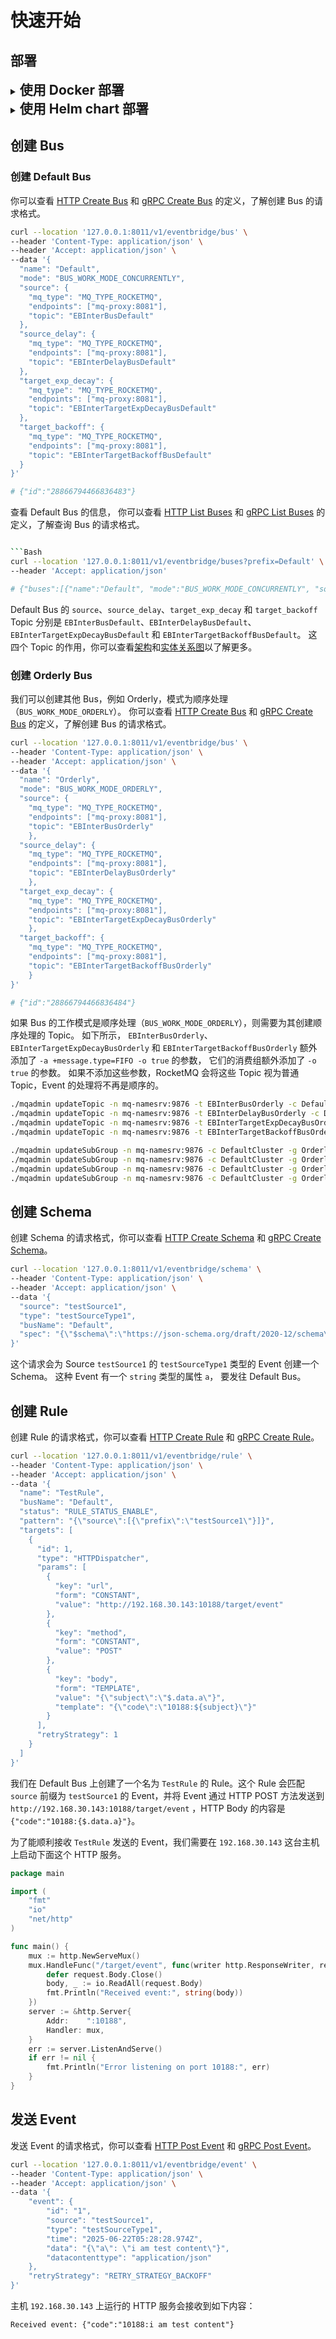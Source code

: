 # 快速开始

## 部署

<details>
<summary><span style="font-size:1.5em; font-weight:bold;">使用 Docker 部署</span></summary>

#### 启动 Postgres，Redis 和 RocketMQ

准备 `docker-compose.yaml` 文件：

```yaml
services:
  db:
    image: postgres
    environment:
      POSTGRES_PASSWORD: example
    depends_on:
      - redis
    networks:
      - eventbridge

  redis:
    image: redis
    networks:
      - eventbridge

  mq-namesrv:
    restart: always
    image: apache/rocketmq:5.3.3
    environment:
      - JAVA_OPT_EXT=-server -Xms256m -Xmx256m -Xmn128m
    command: sh mqnamesrv
    networks:
      - eventbridge

  mq-broker:
    restart: always
    image: apache/rocketmq:5.3.3
    depends_on:
      - mq-namesrv
    environment:
      - NAMESRV_ADDR=mq-namesrv:9876
      - JAVA_OPT_EXT=-server -Xms512m -Xmx512m -Xmn256m
    command: sh mqbroker
    networks:
      - eventbridge

  mq-proxy:
    restart: always
    image: apache/rocketmq:5.3.3
    depends_on:
      - mq-namesrv
      - mq-broker
    environment:
      - NAMESRV_ADDR=mq-namesrv:9876
      - JAVA_OPT_EXT=-server -Xms256m -Xmx256m -Xmn128m
    command: sh mqproxy
    networks:
      - eventbridge

  create-default-data-bus:
    restart: on-failure
    image: apache/rocketmq:5.3.3
    depends_on:
      - mq-namesrv
      - mq-broker
      - mq-proxy
    networks:
      - eventbridge
    command:
      - sh
      - -c
      - |
        set -e

        # Create Default data bus
        until ./mqadmin updateTopic -n mq-namesrv:9876 -t EBInterBusDefault -c DefaultCluster -r 8 -w 8 | tee /dev/stderr | grep success; do
        echo "Retrying updateTopic for EBInterBusDefault..."
        sleep 1
        done

        ./mqadmin updateTopic -n mq-namesrv:9876 -t EBInterDelayBusDefault -c DefaultCluster -r 8 -w 8 -a +message.type=DELAY | tee /dev/stderr | grep success
        ./mqadmin updateTopic -n mq-namesrv:9876 -t EBInterTargetExpDecayBusDefault -c DefaultCluster -r 8 -w 8 | tee /dev/stderr | grep success
        ./mqadmin updateTopic -n mq-namesrv:9876 -t EBInterTargetBackoffBusDefault -c DefaultCluster -r 8 -w 8 | tee /dev/stderr | grep success

        ./mqadmin updateSubGroup -n mq-namesrv:9876 -c DefaultCluster -g DefaultSource -r 3 | tee /dev/stderr | grep success
        ./mqadmin updateSubGroup -n mq-namesrv:9876 -c DefaultCluster -g DefaultSourceDelay -r 3 | tee /dev/stderr | grep success
        ./mqadmin updateSubGroup -n mq-namesrv:9876 -c DefaultCluster -g DefaultTargetExpDecay -r 176 | tee /dev/stderr | grep success
        ./mqadmin updateSubGroup -n mq-namesrv:9876 -c DefaultCluster -g DefaultTargetBackoff -r 3 | tee /dev/stderr | grep success

networks:
  eventbridge:
    name: eventbridge
    driver: bridge
```

有一些重要的信息需要关注：

- `db`：Postgres 数据库服务，使用密码 `example`，端口 5432。
- `redis`：Redis 服务，端口 6379。
- `mq-proxy`：RocketMQ Proxy 服务，端口 8081。
- `create-default-data-bus`：创建 Default Bus 的 Topic 并配置订阅组。
    - 为 Default Bus 创建了四个 Topic：
        - `EBInterBusDefault`：用于接收实时 Event 的 Topic。
        - `EBInterDelayBusDefault`：用于接收延迟 Event 的 Topic，额外添加了 `message.type=DELAY` 的属性。
        - `EBInterTargetExpDecayBusDefault`：用于存放需要进行指数衰减策略重试的 Event 的 Topic。
        - `EBInterTargetBackoffBusDefault`：用于存放需要进行退避策略重试的 Event 的 Topic。
    - 为每个 Topic 创建了对应的订阅组：
        -
        订阅组的名字是[{host}{port}{topic}](https://github.com/tianping526/eventbridge/blob/main/app/job/internal/data/rocketmq.go#L101)
        的格式。
        - `EBInterTargetExpDecayBusDefault` 订阅组的重试次数设置为 176 次，如果设置错误，Job 将无法正确处理指数衰减策略的重试。
        - `EBInterTargetBackoffBusDefault` 订阅组的重试次数设置为 3 次，如果设置错误，Job 将无法正确处理退避策略的重试。
        - 其他订阅组的重试次数设置为 3 次，代表 Event 在 Job 内部流转失败时的重试次数。

启动Docker Compose：

> 确保当前目录下有 docker-compose.yaml 文件。

```bash
docker-compose -f docker-compose.yaml up -d
```

查看服务状态：

```bash
docker-compose -f docker-compose.yaml ps -a
```

    NAME                                    IMAGE                   COMMAND                  SERVICE                   CREATED          STATUS                     PORTS
    eventbridge-create-default-data-bus-1   apache/rocketmq:5.3.3   "./docker-entrypoint…"   create-default-data-bus   43 seconds ago   Exited (0) 3 seconds ago   
    eventbridge-db-1                        postgres                "docker-entrypoint.s…"   db                        43 seconds ago   Up 43 seconds              5432/tcp
    eventbridge-mq-broker-1                 apache/rocketmq:5.3.3   "./docker-entrypoint…"   mq-broker                 44 seconds ago   Up 43 seconds              9876/tcp, 10909/tcp, 10911-10912/tcp
    eventbridge-mq-namesrv-1                apache/rocketmq:5.3.3   "./docker-entrypoint…"   mq-namesrv                44 seconds ago   Up 43 seconds              9876/tcp, 10909/tcp, 10911-10912/tcp
    eventbridge-mq-proxy-1                  apache/rocketmq:5.3.3   "./docker-entrypoint…"   mq-proxy                  43 seconds ago   Up 31 seconds              9876/tcp, 10909/tcp, 10911-10912/tcp
    eventbridge-redis-1                     redis                   "docker-entrypoint.s…"   redis                     44 seconds ago   Up 43 seconds              6379/tcp

`eventbridge-create-default-data-bus-1` 状态为 `Exited (0)` 表示创建 Default Bus 的 Topic 和配置订阅组成功。

#### 启动 Service

> 确保当前目录下有 `service.yaml` 文件。

```bash
docker run -d --network eventbridge -p 8011:8011 -p 9011:9011 -v $(pwd)/service.yaml:/data/conf/service.yaml linktin/eb-service:1.7.0
```

下面是 `service.yaml` 的内容，你还可以查看 Service 的 [配置文件示例](../../app/service/configs/service.yaml)
和 [schema](../../app/service/internal/conf/conf.proto)。

```yaml
bootstrap:
  server:
    http:
      addr: 0.0.0.0:8011 # 监听 HTTP 请求的端口
      timeout: 1s
    grpc:
      addr: 0.0.0.0:9011 # 监听 gRPC 请求的端口
      timeout: 1s
  data:
    database:
      driver: postgres
      source: postgresql://postgres:example@db:5432/postgres # Postgres 数据库连接字符串
      max_open: 100
      max_idle: 10
      conn_max_life_time: 0s
      conn_max_idle_time: 300s
    redis:
      addrs:
        - redis:6379 # Redis 服务地址
      password:
      db_index: 0
      dial_timeout: 1s
      read_timeout: 0.2s
      write_timeout: 0.2s
```

查看服务状态：

```bash
docker ps -a
```

    CONTAINER ID   IMAGE                      COMMAND                  CREATED         STATUS                     PORTS                                            NAMES
    0cfa5a79afb8   linktin/eb-service:1.7.0   "./server -conf /dat…"   5 seconds ago   Up 4 seconds               0.0.0.0:8011->8011/tcp, 0.0.0.0:9011->9011/tcp   sweet_yalow

Service 状态为 `Up` 表示启动成功。

#### 启动 Job

> 确保当前目录下有 `job.yaml` 文件。

```bash
docker run -d --network eventbridge -v $(pwd)/job.yaml:/data/conf/job.yaml linktin/eb-job:1.7.0
```

下面是 `job.yaml` 的内容，你还可以查看 Job 的 [配置文件示例](../../app/job/configs/service.yaml)
和 [schema](../../app/job/internal/conf/conf.proto)。

```yaml
bootstrap:
  server:
    http:
      addr: 0.0.0.0:8012 # Metrics HTTP 端口
      timeout: 1s
    event:
      source_timeout: 1s # 处理 source_topic 中 Event 的超时时间
      delay_timeout: 1s # 处理 source_delay_topic 中 Event 的超时时间
      target_exp_decay_timeout: 3s # 处理 target_exp_decay_topic 中 Event 的超时时间
      target_backoff_timeout: 3s # 处理 target_backoff_topic 中 Event 的超时时间
  data:
    database:
      driver: postgres
      source: postgresql://postgres:example@db:5432/postgres # Postgres 数据库连接字符串
      max_open: 100
      max_idle: 10
      conn_max_life_time: 0s
      conn_max_idle_time: 300s
```

查看服务状态：

```bash
docker ps -a
```

    CONTAINER ID   IMAGE                      COMMAND                  CREATED          STATUS                      PORTS                                            NAMES
    b7c280bfde43   linktin/eb-job:1.7.0       "./server -conf /dat…"   5 seconds ago    Up 5 seconds                                                                 happy_hugle

Job 状态为 `Up` 表示启动成功。

</details>

<details>
<summary><span style="font-size:1.5em; font-weight:bold;">使用 Helm chart 部署</span></summary>

> 演示中使用的 Helm chart 启动了一个高可用的 EventBridge 集群，包括了 Service、Job、Postgres、Redis 和 RocketMQ。

#### 添加 Helm 仓库

```bash
helm repo add tianping526 https://tianping526.github.io/helm-charts
helm repo update
```

#### 安装 EventBridge

```bash
helm install eventbridge tianping526/eventbridge --namespace eventbridge --create-namespace
```

#### 查看服务状态

```bash
kubectl -n eventbridge get pod
```

    NAME                                READY   STATUS    RESTARTS        AGE
    eb-job-66f946b9f6-s9rz6             1/1     Running   3 (4m3s ago)    4m33s
    eb-job-66f946b9f6-t24gv             1/1     Running   3 (4m6s ago)    4m33s
    eb-job-66f946b9f6-vz8wf             1/1     Running   3 (3m51s ago)   4m33s
    eb-pg-ha-pgpool-58959774c7-42sgk    1/1     Running   0               4m33s
    eb-pg-ha-pgpool-58959774c7-lgb9g    1/1     Running   0               4m33s
    eb-pg-ha-postgresql-0               1/1     Running   0               4m32s
    eb-pg-ha-postgresql-1               1/1     Running   0               4m32s
    eb-pg-ha-postgresql-2               1/1     Running   0               4m32s
    eb-redis-node-0                     1/1     Running   0               4m32s
    eb-redis-node-1                     1/1     Running   0               4m31s
    eb-redis-node-2                     1/1     Running   0               4m31s
    eb-rmq-broker-master-0              1/1     Running   0               4m32s
    eb-rmq-broker-master-1              1/1     Running   0               2m52s
    eb-rmq-broker-replica-id1-0         1/1     Running   0               4m31s
    eb-rmq-broker-replica-id1-1         1/1     Running   0               2m50s
    eb-rmq-controller-0                 1/1     Running   0               4m32s
    eb-rmq-controller-1                 1/1     Running   0               4m32s
    eb-rmq-controller-2                 1/1     Running   0               4m32s
    eb-rmq-dashboard-6bcbb4dd4b-jwp8n   1/1     Running   0               4m33s
    eb-rmq-nameserver-0                 1/1     Running   0               4m33s
    eb-rmq-nameserver-1                 1/1     Running   0               4m32s
    eb-rmq-nameserver-2                 1/1     Running   0               4m32s
    eb-rmq-proxy-bcd8968-2mfq4          1/1     Running   4 (3m28s ago)   4m33s
    eb-rmq-proxy-bcd8968-2vjt6          1/1     Running   4 (3m30s ago)   4m33s
    eb-rmq-proxy-bcd8968-dtmx2          1/1     Running   3 (3m32s ago)   4m33s
    eb-service-56cd698777-cbb5q         1/1     Running   2 (4m9s ago)    4m33s
    eb-service-56cd698777-qqfs2         1/1     Running   3 (3m50s ago)   4m18s
    eb-service-56cd698777-sdmjr         1/1     Running   3 (3m54s ago)   4m18s

所有服务都处于 `Running` 状态，表示启动成功。你可能观察到部分 Pod 的 `RESTARTS` 数量大于 0，
这是因为它们依赖的服务还未就绪，导致它们重启了几次，但只要最终状态是 `Running` 即可。

</details>

## 创建 Bus

### 创建 Default Bus

你可以查看 [HTTP Create Bus](https://github.com/tianping526/apis/blob/main/openapi.yaml#L10)
和 [gRPC Create Bus](https://github.com/tianping526/apis/blob/main/api/eventbridge/service/v1/eventbridge_service_v1.proto#L47)
的定义，了解创建 Bus 的请求格式。

```bash
curl --location '127.0.0.1:8011/v1/eventbridge/bus' \
--header 'Content-Type: application/json' \
--header 'Accept: application/json' \
--data '{
  "name": "Default",
  "mode": "BUS_WORK_MODE_CONCURRENTLY",
  "source": {
    "mq_type": "MQ_TYPE_ROCKETMQ",
    "endpoints": ["mq-proxy:8081"],
    "topic": "EBInterBusDefault"
  },
  "source_delay": {
    "mq_type": "MQ_TYPE_ROCKETMQ",
    "endpoints": ["mq-proxy:8081"],
    "topic": "EBInterDelayBusDefault"
  },
  "target_exp_decay": {
    "mq_type": "MQ_TYPE_ROCKETMQ",
    "endpoints": ["mq-proxy:8081"],
    "topic": "EBInterTargetExpDecayBusDefault"
  },
  "target_backoff": {
    "mq_type": "MQ_TYPE_ROCKETMQ",
    "endpoints": ["mq-proxy:8081"],
    "topic": "EBInterTargetBackoffBusDefault"
  }
}'

# {"id":"28866794466836483"}
```

查看 Default Bus 的信息， 你可以查看 [HTTP List Buses](https://github.com/tianping526/apis/blob/main/openapi.yaml#L59)
和 [gRPC List Buses](https://github.com/tianping526/apis/blob/main/api/eventbridge/service/v1/eventbridge_service_v1.proto#L43)
的定义，了解查询 Bus 的请求格式。

```bash

```Bash
curl --location '127.0.0.1:8011/v1/eventbridge/buses?prefix=Default' \
--header 'Accept: application/json'

# {"buses":[{"name":"Default", "mode":"BUS_WORK_MODE_CONCURRENTLY", "source":{"mq_type":"MQ_TYPE_ROCKETMQ", "endpoints":["mq-proxy:8081"], "topic":"EBInterBusDefault"}, "source_delay":{"mqType":"MQ_TYPE_ROCKETMQ", "endpoints":["mq-proxy:8081"], "topic":"EBInterDelayBusDefault"}, "target_exp_decay":{"mq_type":"MQ_TYPE_ROCKETMQ", "endpoints":["mq-proxy:8081"], "topic":"EBInterTargetExpDecayBusDefault"}, "target_backoff":{"mq_type":"MQ_TYPE_ROCKETMQ", "endpoints":["mq-proxy:8081"], "topic":"EBInterTargetBackoffBusDefault"}}], "nextToken":"0"}
```

Default Bus 的 `source`、`source_delay`、`target_exp_decay` 和 `target_backoff` Topic
分别是 `EBInterBusDefault`、`EBInterDelayBusDefault`、`EBInterTargetExpDecayBusDefault`
和 `EBInterTargetBackoffBusDefault`。
这四个 Topic 的作用，你可以查看[架构](architecture.md#job)和[实体关系图](erd.md#bus)以了解更多。

### 创建 Orderly Bus

我们可以创建其他 Bus，例如 Orderly，模式为顺序处理（`BUS_WORK_MODE_ORDERLY`）。
你可以查看 [HTTP Create Bus](https://github.com/tianping526/apis/blob/main/openapi.yaml#L10)
和 [gRPC Create Bus](https://github.com/tianping526/apis/blob/main/api/eventbridge/service/v1/eventbridge_service_v1.proto#L47)
的定义，了解创建 Bus 的请求格式。

```bash
curl --location '127.0.0.1:8011/v1/eventbridge/bus' \
--header 'Content-Type: application/json' \
--header 'Accept: application/json' \
--data '{
  "name": "Orderly",
  "mode": "BUS_WORK_MODE_ORDERLY",
  "source": {
    "mq_type": "MQ_TYPE_ROCKETMQ",
    "endpoints": ["mq-proxy:8081"],
    "topic": "EBInterBusOrderly"
    },
  "source_delay": {
    "mq_type": "MQ_TYPE_ROCKETMQ",
    "endpoints": ["mq-proxy:8081"],
    "topic": "EBInterDelayBusOrderly"
    },
  "target_exp_decay": {
    "mq_type": "MQ_TYPE_ROCKETMQ",
    "endpoints": ["mq-proxy:8081"],
    "topic": "EBInterTargetExpDecayBusOrderly"
    },
  "target_backoff": {
    "mq_type": "MQ_TYPE_ROCKETMQ",
    "endpoints": ["mq-proxy:8081"],
    "topic": "EBInterTargetBackoffBusOrderly"
    }
}'

# {"id":"28866794466836484"}
```

如果 Bus 的工作模式是顺序处理（`BUS_WORK_MODE_ORDERLY`），则需要为其创建顺序处理的 Topic。
如下所示， `EBInterBusOrderly`、`EBInterTargetExpDecayBusOrderly`
和 `EBInterTargetBackoffBusOrderly` 额外添加了 `-a +message.type=FIFO -o true` 的参数，
它们的消费组额外添加了 `-o true` 的参数。
如果不添加这些参数，RocketMQ 会将这些 Topic 视为普通 Topic，Event 的处理将不再是顺序的。

```bash
./mqadmin updateTopic -n mq-namesrv:9876 -t EBInterBusOrderly -c DefaultCluster -r 8 -w 8 -a +message.type=FIFO -o true | tee /dev/stderr | grep success
./mqadmin updateTopic -n mq-namesrv:9876 -t EBInterDelayBusOrderly -c DefaultCluster -r 8 -w 8 -a +message.type=DELAY | tee /dev/stderr | grep success        
./mqadmin updateTopic -n mq-namesrv:9876 -t EBInterTargetExpDecayBusOrderly -c DefaultCluster -r 8 -w 8 -a +message.type=FIFO -o true | tee /dev/stderr | grep success
./mqadmin updateTopic -n mq-namesrv:9876 -t EBInterTargetBackoffBusOrderly -c DefaultCluster -r 8 -w 8 -a +message.type=FIFO -o true | tee /dev/stderr | grep success

./mqadmin updateSubGroup -n mq-namesrv:9876 -c DefaultCluster -g OrderlySource -r 3 -o true | tee /dev/stderr | grep success                          
./mqadmin updateSubGroup -n mq-namesrv:9876 -c DefaultCluster -g OrderlySourceDelay -r 3 | tee /dev/stderr | grep success                     
./mqadmin updateSubGroup -n mq-namesrv:9876 -c DefaultCluster -g OrderlyTargetExpDecay -r 176 -o true | tee /dev/stderr | grep success          
./mqadmin updateSubGroup -n mq-namesrv:9876 -c DefaultCluster -g OrderlyTargetBackoff -r 3 -o true | tee /dev/stderr | grep success
```

## 创建 Schema

创建 Schema 的请求格式，你可以查看 [HTTP Create Schema](https://github.com/tianping526/apis/blob/main/openapi.yaml#L280)
和 [gRPC Create Schema](https://github.com/tianping526/apis/blob/main/api/eventbridge/service/v1/eventbridge_service_v1.proto#L24)。

```bash
curl --location '127.0.0.1:8011/v1/eventbridge/schema' \
--header 'Content-Type: application/json' \
--header 'Accept: application/json' \
--data '{
  "source": "testSource1",
  "type": "testSourceType1",
  "busName": "Default",
  "spec": "{\"$schema\":\"https://json-schema.org/draft/2020-12/schema\",\"type\":\"object\",\"properties\":{\"a\":{\"type\":\"string\"}}}"
}'
```

这个请求会为 Source `testSource1` 的 `testSourceType1` 类型的 Event 创建一个 Schema。
这种 Event 有一个 `string` 类型的属性 `a`， 要发往 Default Bus。

## 创建 Rule

创建 Rule 的请求格式，你可以查看 [HTTP Create Rule](https://github.com/tianping526/apis/blob/main/openapi.yaml#L152)
和 [gRPC Create Rule](https://github.com/tianping526/apis/blob/main/api/eventbridge/service/v1/eventbridge_service_v1.proto#L63)。

```bash
curl --location '127.0.0.1:8011/v1/eventbridge/rule' \
--header 'Content-Type: application/json' \
--header 'Accept: application/json' \
--data '{
  "name": "TestRule",
  "busName": "Default",
  "status": "RULE_STATUS_ENABLE",
  "pattern": "{\"source\":[{\"prefix\":\"testSource1\"}]}",
  "targets": [
    {
      "id": 1,
      "type": "HTTPDispatcher",
      "params": [
        {
          "key": "url",
          "form": "CONSTANT",
          "value": "http://192.168.30.143:10188/target/event"
        },
        {
          "key": "method",
          "form": "CONSTANT",
          "value": "POST"
        },
        {
          "key": "body",
          "form": "TEMPLATE",
          "value": "{\"subject\":\"$.data.a\"}",
          "template": "{\"code\":\"10188:${subject}\"}"
        }
      ],
      "retryStrategy": 1
    }
  ]
}'
```

我们在 Default Bus 上创建了一个名为 `TestRule` 的 Rule。这个 Rule 会匹配 `source` 前缀为 `testSource1` 的 Event，并将
Event 通过 HTTP POST 方法发送到 `http://192.168.30.143:10188/target/event` ，HTTP Body 的内容是
`{"code":"10188:{$.data.a}"}`。

为了能顺利接收 `TestRule` 发送的 Event，我们需要在 `192.168.30.143` 这台主机上启动下面这个 HTTP 服务。

```go
package main

import (
	"fmt"
	"io"
	"net/http"
)

func main() {
	mux := http.NewServeMux()
	mux.HandleFunc("/target/event", func(writer http.ResponseWriter, request *http.Request) {
		defer request.Body.Close()
		body, _ := io.ReadAll(request.Body)
		fmt.Println("Received event:", string(body))
	})
	server := &http.Server{
		Addr:    ":10188",
		Handler: mux,
	}
	err := server.ListenAndServe()
	if err != nil {
		fmt.Println("Error listening on port 10188:", err)
	}
}
```

## 发送 Event

发送 Event 的请求格式，你可以查看 [HTTP Post Event](https://github.com/tianping526/apis/blob/main/openapi.yaml#L127)
和 [gRPC Post Event](https://github.com/tianping526/apis/blob/main/api/eventbridge/service/v1/eventbridge_service_v1.proto#L12)。

```bash
curl --location '127.0.0.1:8011/v1/eventbridge/event' \
--header 'Content-Type: application/json' \
--header 'Accept: application/json' \
--data '{
    "event": {
        "id": "1",
        "source": "testSource1",
        "type": "testSourceType1",
        "time": "2025-06-22T05:28:28.974Z",
        "data": "{\"a\": \"i am test content\"}",
        "datacontenttype": "application/json"
    },
    "retryStrategy": "RETRY_STRATEGY_BACKOFF"
}'
```

主机 `192.168.30.143` 上运行的 HTTP 服务会接收到如下内容：

    Received event: {"code":"10188:i am test content"}
